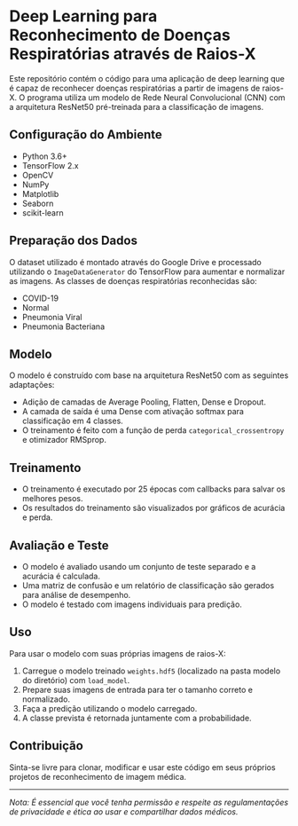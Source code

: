 # Deep Learning para Reconhecimento de Doenças Respiratórias através de Raios-X

Este repositório contém o código para uma aplicação de deep learning que é capaz de reconhecer doenças respiratórias a partir de imagens de raios-X. O programa utiliza um modelo de Rede Neural Convolucional (CNN) com a arquitetura ResNet50 pré-treinada para a classificação de imagens.

## Configuração do Ambiente

- Python 3.6+
- TensorFlow 2.x
- OpenCV
- NumPy
- Matplotlib
- Seaborn
- scikit-learn

## Preparação dos Dados

O dataset utilizado é montado através do Google Drive e processado utilizando o `ImageDataGenerator` do TensorFlow para aumentar e normalizar as imagens. As classes de doenças respiratórias reconhecidas são:

- COVID-19
- Normal
- Pneumonia Viral
- Pneumonia Bacteriana

## Modelo

O modelo é construído com base na arquitetura ResNet50 com as seguintes adaptações:

- Adição de camadas de Average Pooling, Flatten, Dense e Dropout.
- A camada de saída é uma Dense com ativação softmax para classificação em 4 classes.
- O treinamento é feito com a função de perda `categorical_crossentropy` e otimizador RMSprop.

## Treinamento

- O treinamento é executado por 25 épocas com callbacks para salvar os melhores pesos.
- Os resultados do treinamento são visualizados por gráficos de acurácia e perda.

## Avaliação e Teste

- O modelo é avaliado usando um conjunto de teste separado e a acurácia é calculada.
- Uma matriz de confusão e um relatório de classificação são gerados para análise de desempenho.
- O modelo é testado com imagens individuais para predição.

## Uso

Para usar o modelo com suas próprias imagens de raios-X:

1. Carregue o modelo treinado `weights.hdf5` (localizado na pasta modelo do diretório) com `load_model`.
2. Prepare suas imagens de entrada para ter o tamanho correto e normalizado.
3. Faça a predição utilizando o modelo carregado.
4. A classe prevista é retornada juntamente com a probabilidade.

## Contribuição

Sinta-se livre para clonar, modificar e usar este código em seus próprios projetos de reconhecimento de imagem médica.

---

*Nota: É essencial que você tenha permissão e respeite as regulamentações de privacidade e ética ao usar e compartilhar dados médicos.*
